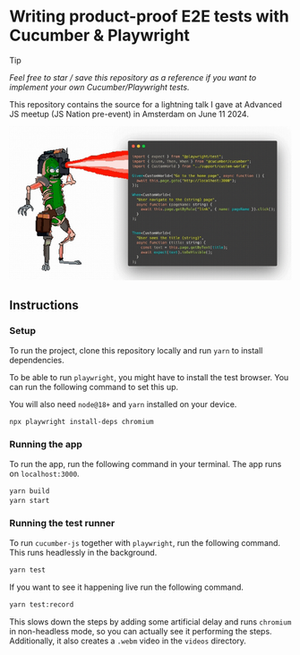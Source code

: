 # Writing product-proof E2E tests with Cucumber & Playwright

> [!TIP]
> *Feel free to star / save this repository as a reference if you want to implement your own Cucumber/Playwright tests.*

This repository contains the source for a lightning talk I gave at Advanced JS meetup (JS Nation pre-event) in Amsterdam on June 11 2024.

![PICKLE RICK](./docs/pickle-rick.gif)

## Instructions

### Setup
To run the project, clone this repository locally and run `yarn` to install dependencies.

To be able to run `playwright`, you might have to install the test browser. You can run the following command to set this up.

You will also need `node@18+` and `yarn` installed on your device.

 ```sh
 npx playwright install-deps chromium 
 ```
 
 ### Running the app
 To run the app, run the following command in your terminal. The app runs on `localhost:3000`.

 ```sh
yarn build
yarn start
 ```

### Running the test runner
To run `cucumber-js` together with `playwright`, run the following command. This runs headlessly in the background.

```sh
yarn test
```

If you want to see it happening live run the following command.

```sh
yarn test:record
```

This slows down the steps by adding some artificial delay and runs `chromium` in non-headless mode, so you can actually see it performing the steps. Additionally, it also creates a `.webm` video in the `videos` directory.
